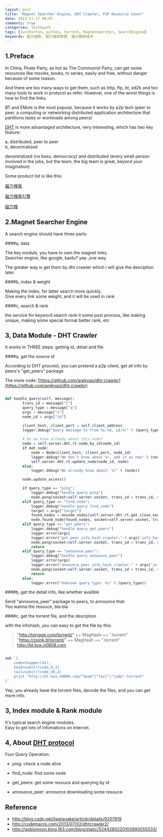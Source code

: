 ```yaml
---
layout: post
title: "Magnet Searcher Engine, DHT Crawler, P2P Resource Saver"
date: 2013-11-17 00:07
comments: true
categories: TechSpark
tags: [JustForFun, python, torrent, MagnetSearcher, SearchEngine]
keywords: 磁力搜索, 磁力搜索原理, 磁力搜索技术
---
```


1.Preface
-------

In China, Pirate Party, as hot as The Communist Party, can get some resources like movies, books, tv series, easily and free, without danger because of some reason.

<!-- more -->

And there are too many ways to get them, such as http, ftp, bt, ed2k and too many tools to work in protocol as refer.  However, one of the worst things is how to find the links.  

BT and EMule is the most popular, because it works by p2p tech (peer to peer, a computing or networking distributed application architecture that partitions tasks or workloads among peers)  

[DHT](http://en.wikipedia.org/wiki/Distributed_hash_table) is more advantaged architecture, very interesting, which has two key feature:

a, distributed, peer to peer  
b, decentralized  


decentralized (no boss, democracy) and distributed (every small person involved in the jobs, but the team, the big team is great, beyond your imagination)

Some product list is like this:

[磁力搜索](http://bt.shousibaocai.com/)

[磁力搜索引擎](http://www.wotorrent.com/)

[磁力搜](http://cili.so/)

2.Magnet Searcher Engine
----------

A search engine should have three parts:

####a, data  

The key module, you have to own the magnet links.  
Searcher engine, like google, baidu? yep ,one way.  

The greater way is get them by dht crawler which i will give the desciption later.

####b, index & weight  

Making the index, for latter search more quickly.  
Give every link some weight, and it will be used in rank

####c, search & rank  

the service for keyword search
rank it 
some post process, like making unique, making some special format better rank, etc



3, Data Module - DHT Crawler
-----------

It works in THREE steps: getting id, detail and file

####a, get the source id

According to DHT procotol, you can pretend a p2p client, get all info by peers's "get_peers" package


The more code: [https://github.com/arekyao/dht-crawler](https://github.com/arekyao/dht-crawler)

```python

def handle_query(self, message):
        trans_id = message["t"]
        query_type = message["q"]
        args = message["a"]
        node_id = args["id"]

        client_host, client_port = self.client_address
        logger.debug("Query message %s from %s:%d, id:%r" % (query_type, client_host, client_port, node_id.encode("hex")))
        
        # Do we know already about this node?
        node = self.server.dht.rt.node_by_id(node_id)
        if not node:
            node = Node(client_host, client_port, node_id)
            logger.debug("We don`t know about %r, add it as new" % (node))
            self.server.dht.rt.update_node(node_id, node)
        else:
            logger.debug("We already know about: %r" % (node))

        node.update_access()

        if query_type == "ping":
            logger.debug("handle query ping")
            node.pong(socket=self.server.socket, trans_id = trans_id, sender_id=self.server.dht.node._id, lock=self.server.send_lock)
        elif query_type == "find_node":
            logger.debug("handle query find_node")
            target = args["target"]
            found_nodes = encode_nodes(self.server.dht.rt.get_close_nodes(target, 8))
            node.found_node(found_nodes, socket=self.server.socket, trans_id = trans_id, sender_id=self.server.dht.node._id, lock=self.server.send_lock)
        elif query_type == "get_peers":
            logger.debug("handle query get_peers")
            logger.error(args)
            logger.error("get_peer_info_hash_crawler:" + args['info_hash'].encode("hex"))
            node.pong(socket=self.server.socket, trans_id = trans_id, sender_id=self.server.dht.node._id, lock=self.server.send_lock)
            return
        elif query_type == "announce_peer":
            logger.debug("handle query announce_peer")
            logger.error(args)
            logger.error("announce_peer_info_hash_crawler:" + args['info_hash'].encode("hex"))
            node.pong(socket=self.server.socket, trans_id = trans_id, sender_id=self.server.dht.node._id, lock=self.server.send_lock)
            return
        else:
            logger.error("Unknown query type: %s" % (query_type))

```

####b, get the detail info, like whether availble

Send "announce_peer" package to peers, to announce that:  
You wanna the resouce, bla bla


####c, get the torrent file, and the desciption

with the infohash, you can easy to get the file by this:

> "http://torrage.com/torrent/" ++ MagHash ++ ".torrent"  
> "https://zoink.it/torrent/" ++ MagHash ++ ".torrent"  
> http://bt.box.n0808.com  

```bash

awk '{
    code=toupper($1);
    head=substr(code,0,2)
    tail=substr(code,39,2)
    print "http://bt.box.n0808.com/"head"/"tail"/"code".torrent"
}'

```

Yep, you already have the torrent files, decode the files, and you can get more info.


3, Index module & Rank module
-------------------

It's typical search engine modules.  
Easy to get lots of infomations on Internet.

4, About [DHT protocol](http://www.bittorrent.org/beps/bep_0005.html)
--------

Four Query Operation:

* ping: check a node alive

* find_node: find some node

* get_peers: get some resouce and querying by id

* announce_peer: announce downloading some resouce.


Reference
------

* http://blog.csdn.net/liweisnake/article/details/9207919
* http://codemacro.com/2013/07/02/dhtcrawler2/
* http://gobismoon.blog.163.com/blog/static/5244280220100893055533/

